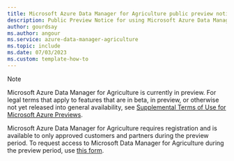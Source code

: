 ```yaml
---
title: Microsoft Azure Data Manager for Agriculture public preview notice
description: Public Preview Notice for using Microsoft Azure Data Manager for Agriculture service
author: gourdsay
ms.author: angour
ms.service: azure-data-manager-agriculture
ms.topic: include
ms.date: 07/03/2023
ms.custom: template-how-to
---
```


> [!NOTE]
> Microsoft Azure Data Manager for Agriculture is currently in preview. For legal terms that apply to features that are in beta, in preview, or otherwise not yet released into general availability, see [Supplemental Terms of Use for Microsoft Azure Previews](https://azure.microsoft.com/support/legal/preview-supplemental-terms/).
>
> Microsoft Azure Data Manager for Agriculture requires registration and is available to only approved customers and partners during the preview period. To request access to Microsoft Data Manager for Agriculture during the preview period, use [this form](https://aka.ms/agridatamanager).
